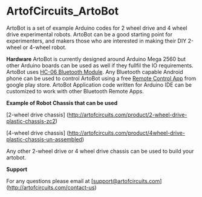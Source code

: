 # ArtofCircuits_ArtoBot
ArtoBot is a set of example Arduino codes for 2 wheel drive and 4 wheel drive experimental robots. ArtoBot can be a good starting point for experimenters, and makers those who are interested in making their DIY 2-wheel or 4-wheel robot.


**Hardware**
ArtoBot is currently designed around Arduino Mega 2560 but other Arduino boards can be used as well if they fullfil the IO requirements.
ArtoBot uses [HC-06 Bluetooth Module](http://artofcircuits.com/product/hc-06-bluetooth-serial-pass-through-module). Any Bluetooth capable Android phone can be used to control ArtoBot using a free [Remote Control App](https://play.google.com/store/apps/details?id=braulio.calle.bluetoothRCcontroller) from google play store. ArtoBot Application code written for Arduino IDE can be customized to work with other Bluetooth Remote Apps. 


**Example of Robot Chassis that can be used**

[2-wheel drive chassis] (http://artofcircuits.com/product/2-wheel-drive-plastic-chassis-zc2)

[4-wheel drive chassis] (http://artofcircuits.com/product/4wheel-drive-plastic-chassis-un-assembled)

Any other 2-wheel drive or 4 wheel drive chassis can be used to build your artobot.

**Support**

For any questions please email at [support@artofcircuits.com] (http://artofcircuits.com/contact-us)
